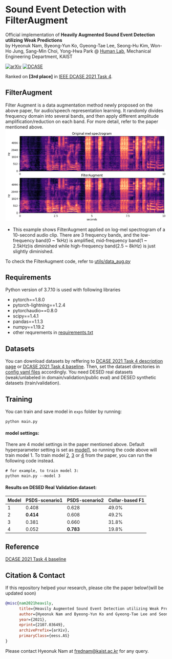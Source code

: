 # Sound Event Detection with FilterAugment

Official implementation of **Heavily Augmented Sound Event Detection utilizing Weak Predictions**<br>
by Hyeonuk Nam, Byeong-Yun Ko, Gyeong-Tae Lee, Seong-Hu Kim, Won-Ho Jung, Sang-Min Choi, Yong-Hwa Park @ [Human Lab](http://human.kaist.ac.kr/), Mechanical Engineering Department, KAIST

[![arXiv](https://img.shields.io/badge/arXiv-2107.03649-brightgreen)](https://arxiv.org/abs/2107.03649)
[![DCASE](https://img.shields.io/badge/DCASE-technical%20report-orange)](http://dcase.community/documents/challenge2021/technical_reports/DCASE2021_Nam_41_t4.pdf)



Ranked on **[3rd place]** in [IEEE DCASE 2021 Task 4](http://dcase.community/challenge2021/task-sound-event-detection-and-separation-in-domestic-environments-results).

## FilterAugment
Filter Augment is a data augmentation method newly proposed on the above paper, for audio/speech representation learning. It randomly divides frequency domain into several bands, and then apply different amplitude amplification/reduction on each band. For more detail, refer to the paper mentioned above.<br>
![](./utils/FilterAugment_example.png)<br>
- This example shows FilterAugment applied on log-mel spectrogram of a 10-second audio clip. There are 3 frequency bands, and the low-frequency band(0 ~ 1kHz) is amplified, mid-frequency band(1 ~ 2.5kHz)is diminished while high-frequency band(2.5 ~ 8kHz) is just slightly diminished.

To check the FilterAugment code, refer to [utils/data_aug.py](./utils/data_aug.py)

## Requirements
Python version of 3.7.10 is used with following libraries
- pytorch==1.8.0
- pytorch-lightning==1.2.4
- pytorchaudio==0.8.0
- scipy==1.4.1
- pandas==1.1.3
- numpy==1.19.2
- other requrements in [requirements.txt](./requirements.txt)


## Datasets
You can download datasets by reffering to [DCASE 2021 Task 4 description page](http://dcase.community/challenge2021/task-sound-event-detection-and-separation-in-domestic-environments) or [DCASE 2021 Task 4 baseline](https://github.com/DCASE-REPO/DESED_task). Then, set the dataset directories in [config yaml files](./configs/) accordingly. You need DESED real datasets (weak/unlabeled in domain/validation/public eval) and DESED synthetic datasets (train/validation).

## Training
You can train and save model in `exps` folder by running:
```shell
python main.py
```

#### model settings:
There are 4 model settings in the paper mentioned above. Default hyperparameter setting is set as [model1](./configs/config_model1.yaml), so running the code above will train model 1. To train model [2](./configs/config_model2.yaml), [3](./configs/config_model3.yaml) or [4](./configs/config_model4.yaml) from the paper, you can run the following code instead.
```shell
# for example, to train model 3:
python main.py --model 3
```

#### Results on DESED Real Validation dataset:

Model | PSDS-scenario1 | PSDS-scenario2 | Collar-based F1
------|----------------|----------------|-----------------
1     | 0.408          | 0.628          | 49.0%
2     | **0.414**      | 0.608          | 49.2%
3     | 0.381          | 0.660          | 31.8%
4     | 0.052          | **0.783**      | 19.8%


## Reference
[DCASE 2021 Task 4 baseline](https://github.com/DCASE-REPO/DESED_task)

## Citation & Contact
If this repository helped your research, please cite the paper below!(will be updated soon)
```bib
@misc{nam2021heavily,
      title={Heavily Augmented Sound Event Detection utilizing Weak Predictions}, 
      author={Hyeonuk Nam and Byeong-Yun Ko and Gyeong-Tae Lee and Seong-Hu Kim and Won-Ho Jung and Sang-Min Choi and Yong-Hwa Park},
      year={2021},
      eprint={2107.03649},
      archivePrefix={arXiv},
      primaryClass={eess.AS}
}
```
Please contact Hyeonuk Nam at frednam@kaist.ac.kr for any query.

